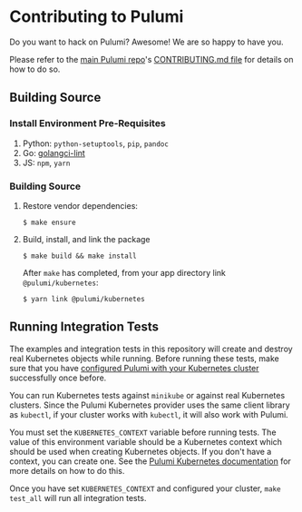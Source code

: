 # Contributing to Pulumi

Do you want to hack on Pulumi?  Awesome!  We are so happy to have you.

Please refer to the [main Pulumi repo](https://github.com/pulumi/pulumi/)'s [CONTRIBUTING.md file](
https://github.com/pulumi/pulumi/blob/master/CONTRIBUTING.md) for details on how to do so.

## Building Source

### Install Environment Pre-Requisites

1. Python: `python-setuptools`, `pip`, `pandoc`
1. Go: [golangci-lint](https://github.com/golangci/golangci-lint)
1. JS: `npm`, `yarn`

### Building Source

1. Restore vendor dependencies:

    ```
    $ make ensure
    ```

1. Build, install, and link the package

    ```
    $ make build && make install
    ```

    After `make` has completed, from your app directory link `@pulumi/kubernetes`:

    ```
    $ yarn link @pulumi/kubernetes
    ```

## Running Integration Tests

The examples and integration tests in this repository will create and destroy real Kubernetes objects while running. Before running these tests,
make sure that you have [configured Pulumi with your Kubernetes cluster](https://pulumi.io/install/kubernetes.html) successfully once before.

You can run Kubernetes tests against `minikube` or against real Kubernetes
clusters. Since the Pulumi Kubernetes provider uses the same client library
as `kubectl`, if your cluster works with `kubectl`, it will also work with
Pulumi.

You must set the `KUBERNETES_CONTEXT` variable before running tests.
The value of this environment variable should be a Kubernetes context
which should be used when creating Kubernetes objects. If you don't have
a context, you can create one. See the [Pulumi Kubernetes documentation](https://pulumi.io/reference/kubernetes.html) for more details on how to do this.

Once you have set `KUBERNETES_CONTEXT` and configured your cluster,
`make test_all` will run all integration tests.
